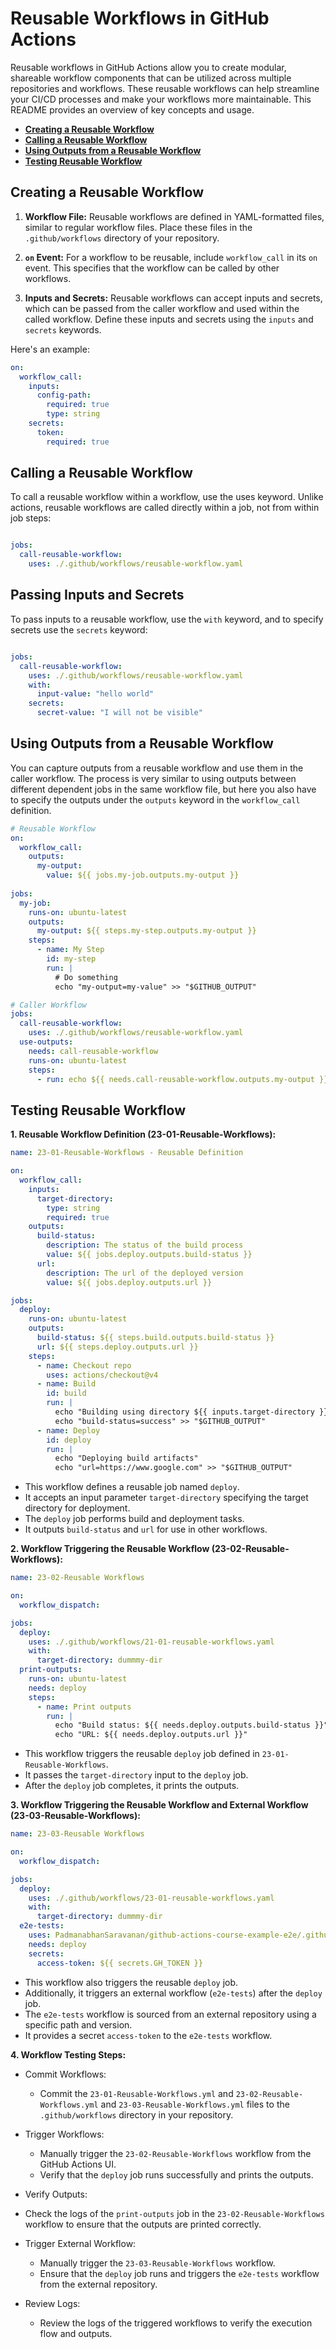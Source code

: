 # **Reusable Workflows in GitHub Actions**

Reusable workflows in GitHub Actions allow you to create modular, shareable workflow components that can be utilized across multiple repositories and workflows. These reusable workflows can help streamline your CI/CD processes and make your workflows more maintainable. This README provides an overview of key concepts and usage.

* [**Creating a Reusable Workflow**](#creating-a-reusable-workflow)
* [**Calling a Reusable Workflow**](#calling-a-reusable-workflow)
* [**Using Outputs from a Reusable Workflow**](#using-outputs-from-a-reusable-workflow)
* [**Testing Reusable Workflow**](#testing-reusable-workflow)

## **Creating a Reusable Workflow**

1. **Workflow File:** Reusable workflows are defined in YAML-formatted files, similar to regular workflow files. Place these files in the `.github/workflows` directory of your repository.

2. **`on` Event:** For a workflow to be reusable, include `workflow_call` in its `on` event. This specifies that the workflow can be called by other workflows.

3. **Inputs and Secrets:** Reusable workflows can accept inputs and secrets, which can be passed from the caller workflow and used within the called workflow. Define these inputs and secrets using the `inputs` and `secrets` keywords.

Here's an example:

```yaml
on:
  workflow_call:
    inputs:
      config-path:
        required: true
        type: string
    secrets:
      token:
        required: true
```

## **Calling a Reusable Workflow**

To call a reusable workflow within a workflow, use the uses keyword. Unlike actions, reusable workflows are called directly within a job, not from within job steps:

```yaml

jobs:
  call-reusable-workflow:
    uses: ./.github/workflows/reusable-workflow.yaml
```

## Passing Inputs and Secrets
To pass inputs to a reusable workflow, use the `with` keyword, and to specify secrets use the `secrets` keyword:

```yaml

jobs:
  call-reusable-workflow:
    uses: ./.github/workflows/reusable-workflow.yaml
    with:
      input-value: "hello world"
    secrets:
      secret-value: "I will not be visible"
```

## **Using Outputs from a Reusable Workflow**

You can capture outputs from a reusable workflow and use them in the caller workflow. The process is very similar to using outputs between different dependent jobs in the same workflow file, but here you also have to specify the outputs under the `outputs` keyword in the `workflow_call` definition. 

```yaml
# Reusable Workflow
on:
  workflow_call:
    outputs:
      my-output:
        value: ${{ jobs.my-job.outputs.my-output }}
        
jobs:
  my-job:
    runs-on: ubuntu-latest
    outputs:
      my-output: ${{ steps.my-step.outputs.my-output }}
    steps:
      - name: My Step
        id: my-step
        run: |
          # Do something
          echo "my-output=my-value" >> "$GITHUB_OUTPUT"
```
```yaml
# Caller Workflow
jobs:
  call-reusable-workflow:
    uses: ./.github/workflows/reusable-workflow.yaml
  use-outputs:
    needs: call-reusable-workflow
    runs-on: ubuntu-latest
    steps:
      - run: echo ${{ needs.call-reusable-workflow.outputs.my-output }}
```

## **Testing Reusable Workflow**

**1. Reusable Workflow Definition (23-01-Reusable-Workflows):**

```yaml
name: 23-01-Reusable-Workflows - Reusable Definition

on:
  workflow_call:
    inputs:
      target-directory:
        type: string
        required: true
    outputs:
      build-status:
        description: The status of the build process
        value: ${{ jobs.deploy.outputs.build-status }}
      url:
        description: The url of the deployed version
        value: ${{ jobs.deploy.outputs.url }}

jobs:
  deploy:
    runs-on: ubuntu-latest
    outputs:
      build-status: ${{ steps.build.outputs.build-status }}
      url: ${{ steps.deploy.outputs.url }}
    steps:
      - name: Checkout repo
        uses: actions/checkout@v4
      - name: Build
        id: build
        run: |
          echo "Building using directory ${{ inputs.target-directory }}"
          echo "build-status=success" >> "$GITHUB_OUTPUT"
      - name: Deploy
        id: deploy
        run: |
          echo "Deploying build artifacts"
          echo "url=https://www.google.com" >> "$GITHUB_OUTPUT"
```

- This workflow defines a reusable job named `deploy`.
- It accepts an input parameter `target-directory` specifying the target directory for deployment.
- The `deploy` job performs build and deployment tasks.
- It outputs `build-status` and `url` for use in other workflows.

**2. Workflow Triggering the Reusable Workflow (23-02-Reusable-Workflows):**

```yaml
name: 23-02-Reusable Workflows

on:
  workflow_dispatch:

jobs:
  deploy:
    uses: ./.github/workflows/21-01-reusable-workflows.yaml
    with:
      target-directory: dummmy-dir
  print-outputs:
    runs-on: ubuntu-latest
    needs: deploy
    steps:
      - name: Print outputs
        run: |
          echo "Build status: ${{ needs.deploy.outputs.build-status }}"
          echo "URL: ${{ needs.deploy.outputs.url }}"
```

- This workflow triggers the reusable `deploy` job defined in `23-01-Reusable-Workflows`.
- It passes the `target-directory` input to the `deploy` job.
- After the `deploy` job completes, it prints the outputs.

**3. Workflow Triggering the Reusable Workflow and External Workflow (23-03-Reusable-Workflows):**

```yaml
name: 23-03-Reusable Workflows

on:
  workflow_dispatch:

jobs:
  deploy:
    uses: ./.github/workflows/23-01-reusable-workflows.yaml
    with:
      target-directory: dummmy-dir
  e2e-tests:
    uses: PadmanabhanSaravanan/github-actions-course-example-e2e/.github/workflows/e2e.yaml@main
    needs: deploy
    secrets:
      access-token: ${{ secrets.GH_TOKEN }}
```

- This workflow also triggers the reusable `deploy` job.
- Additionally, it triggers an external workflow (`e2e-tests`) after the `deploy` job.
- The `e2e-tests` workflow is sourced from an external repository using a specific path and version.
- It provides a secret `access-token` to the `e2e-tests` workflow.

**4. Workflow Testing Steps:**

- Commit Workflows:

  - Commit the `23-01-Reusable-Workflows.yml` and `23-02-Reusable-Workflows.yml` and `23-03-Reusable-Workflows.yml` files to the `.github/workflows` directory in your repository.

- Trigger Workflows:

  - Manually trigger the `23-02-Reusable-Workflows` workflow from the GitHub Actions UI.
  - Verify that the `deploy` job runs successfully and prints the outputs.

-  Verify Outputs:

  - Check the logs of the `print-outputs` job in the `23-02-Reusable-Workflows` workflow to ensure that the outputs are printed correctly.

- Trigger External Workflow:

  - Manually trigger the `23-03-Reusable-Workflows` workflow.
  - Ensure that the `deploy` job runs and triggers the `e2e-tests` workflow from the external repository.

- Review Logs:

  - Review the logs of the triggered workflows to verify the execution flow and outputs.